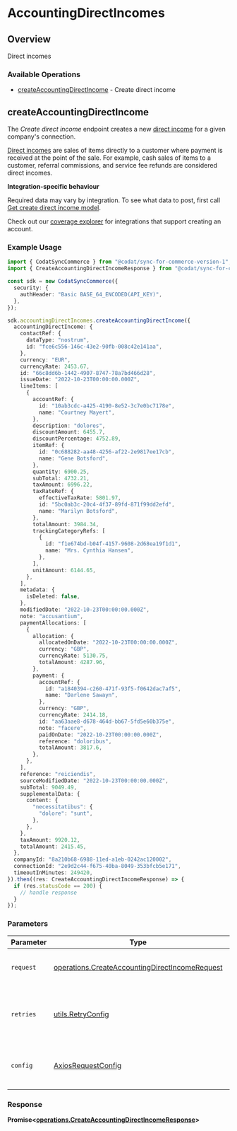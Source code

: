 # AccountingDirectIncomes

## Overview

Direct incomes

### Available Operations

* [createAccountingDirectIncome](#createaccountingdirectincome) - Create direct income

## createAccountingDirectIncome

The *Create direct income* endpoint creates a new [direct income](https://docs.codat.io/accounting-api#/schemas/DirectIncome) for a given company's connection.

[Direct incomes](https://docs.codat.io/accounting-api#/schemas/DirectIncome) are sales of items directly to a customer where payment is received at the point of the sale. For example, cash sales of items to a customer, referral commissions, and service fee refunds are considered direct incomes.

**Integration-specific behaviour**

Required data may vary by integration. To see what data to post, first call [Get create direct income model](https://docs.codat.io/accounting-api#/operations/get-create-directIncomes-model).

Check out our [coverage explorer](https://knowledge.codat.io/supported-features/accounting?view=tab-by-data-type&dataType=directIncomes) for integrations that support creating an account.


### Example Usage

```typescript
import { CodatSyncCommerce } from "@codat/sync-for-commerce-version-1";
import { CreateAccountingDirectIncomeResponse } from "@codat/sync-for-commerce-version-1/dist/sdk/models/operations";

const sdk = new CodatSyncCommerce({
  security: {
    authHeader: "Basic BASE_64_ENCODED(API_KEY)",
  },
});

sdk.accountingDirectIncomes.createAccountingDirectIncome({
  accountingDirectIncome: {
    contactRef: {
      dataType: "nostrum",
      id: "fce6c556-146c-43e2-90fb-008c42e141aa",
    },
    currency: "EUR",
    currencyRate: 2453.67,
    id: "66c8dd6b-1442-4907-8747-78a7bd466d28",
    issueDate: "2022-10-23T00:00:00.000Z",
    lineItems: [
      {
        accountRef: {
          id: "10ab3cdc-a425-4190-8e52-3c7e0bc7178e",
          name: "Courtney Mayert",
        },
        description: "dolores",
        discountAmount: 6455.7,
        discountPercentage: 4752.89,
        itemRef: {
          id: "0c688282-aa48-4256-af22-2e9817ee17cb",
          name: "Gene Botsford",
        },
        quantity: 6900.25,
        subTotal: 4732.21,
        taxAmount: 6996.22,
        taxRateRef: {
          effectiveTaxRate: 5801.97,
          id: "5bc0ab3c-20c4-4f37-89fd-871f99dd2efd",
          name: "Marilyn Botsford",
        },
        totalAmount: 3984.34,
        trackingCategoryRefs: [
          {
            id: "f1e674bd-b04f-4157-9608-2d68ea19f1d1",
            name: "Mrs. Cynthia Hansen",
          },
        ],
        unitAmount: 6144.65,
      },
    ],
    metadata: {
      isDeleted: false,
    },
    modifiedDate: "2022-10-23T00:00:00.000Z",
    note: "accusantium",
    paymentAllocations: [
      {
        allocation: {
          allocatedOnDate: "2022-10-23T00:00:00.000Z",
          currency: "GBP",
          currencyRate: 5130.75,
          totalAmount: 4287.96,
        },
        payment: {
          accountRef: {
            id: "a1840394-c260-471f-93f5-f0642dac7af5",
            name: "Darlene Sawayn",
          },
          currency: "GBP",
          currencyRate: 2414.18,
          id: "aa63aae8-d678-464d-bb67-5fd5e60b375e",
          note: "facere",
          paidOnDate: "2022-10-23T00:00:00.000Z",
          reference: "doloribus",
          totalAmount: 3817.6,
        },
      },
    ],
    reference: "reiciendis",
    sourceModifiedDate: "2022-10-23T00:00:00.000Z",
    subTotal: 9049.49,
    supplementalData: {
      content: {
        "necessitatibus": {
          "dolore": "sunt",
        },
      },
    },
    taxAmount: 9920.12,
    totalAmount: 2415.45,
  },
  companyId: "8a210b68-6988-11ed-a1eb-0242ac120002",
  connectionId: "2e9d2c44-f675-40ba-8049-353bfcb5e171",
  timeoutInMinutes: 249420,
}).then((res: CreateAccountingDirectIncomeResponse) => {
  if (res.statusCode == 200) {
    // handle response
  }
});
```

### Parameters

| Parameter                                                                                                        | Type                                                                                                             | Required                                                                                                         | Description                                                                                                      |
| ---------------------------------------------------------------------------------------------------------------- | ---------------------------------------------------------------------------------------------------------------- | ---------------------------------------------------------------------------------------------------------------- | ---------------------------------------------------------------------------------------------------------------- |
| `request`                                                                                                        | [operations.CreateAccountingDirectIncomeRequest](../../models/operations/createaccountingdirectincomerequest.md) | :heavy_check_mark:                                                                                               | The request object to use for the request.                                                                       |
| `retries`                                                                                                        | [utils.RetryConfig](../../models/utils/retryconfig.md)                                                           | :heavy_minus_sign:                                                                                               | Configuration to override the default retry behavior of the client.                                              |
| `config`                                                                                                         | [AxiosRequestConfig](https://axios-http.com/docs/req_config)                                                     | :heavy_minus_sign:                                                                                               | Available config options for making requests.                                                                    |


### Response

**Promise<[operations.CreateAccountingDirectIncomeResponse](../../models/operations/createaccountingdirectincomeresponse.md)>**

